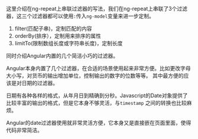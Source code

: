 这里介绍在ng-repeat上串联过滤器的写法，我们在ng-repeat上串联了3个过滤器，这三个过滤器都可以使用`:`传入`ng-model`变量来进一步定制。

1. filter(匹配子串)，定制匹配的内容
2. orderBy(排序），定制用来排序的属性
3. limitTo(限制数组长度或字符串长度)，定制长度


同时介绍Angular内置的几个简洁小巧的过滤器。

Angular本身内置了几个过滤器，在合适的场景使用起来非常方便。比如更改字母大小写，对货币的输出增加单位，控制输出的数字的位数等等。
其中最方便的应该是对日期的过滤器。

日期有各种各样的格式，从年月日到精确到分秒。Javascript的Date对象提供了比较丰富的输出的格式，但是它本身不够灵活，与`timestamp` 
之间的转换也比较麻烦。

Angular的date过滤器使用就非常灵活方便，它本身又是直接嵌在页面里面，使得代码非常简洁。